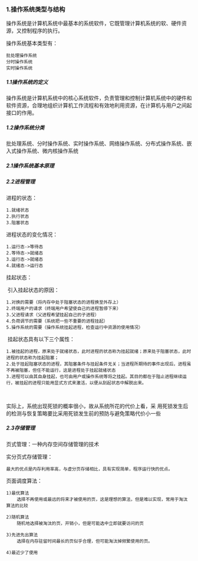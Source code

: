 ### 1.操作系统类型与结构

操作系统是计算机系统中最基本的系统软件，它既管理计算机系统的软、硬件资源，又控制程序的执行。

操作系统基本类型有：

```
批处理操作系统
分时操作系统
实时操作系统
```

##### 1.1操作系统的定义

操作系统是计算机系统中的核心系统软件，负责管理和控制计算机系统中的硬件和软件资源，合理地组织计算机工作流程和有效地利用资源，在计算机与用户之间起接口的作用。

##### 1.2操作系统分类

批处理系统、分时操作系统、实时操作系统、网络操作系统、分布式操作系统、嵌入式操作系统、微内核操作系统

##### 2.1操作系统基本原理

##### 2.2进程管理

进程的状态：

```
1.就绪状态
2.执行状态
3.阻塞状态
```

进程状态的变化情况：

```
1.运行态->等待态
2.等待态->就绪态
3.运行态->就绪态
4.就绪态->运行态
```

挂起状态：

​	引入挂起状态的原因：

```
1.对换的需要（将内存中处于阻塞状态的进程换至外存上）
2.终端用户的请求（终端用户希望使自己的进程暂停下来）
3.父进程请求（父进程希望挂起自己的子进程）
4.负荷调节的需要（系统把一些不重要的进程挂起）
5.操作系统的需要（操作系统挂起进程，检查运行中资源的使用情况）
```

​	挂起状态具有以下三个属性：

```
1.被挂起的进程，原来处于就绪状态，此时进程的状态称为挂起就绪；原来处于阻塞状态，此时进程的状态称为挂起阻塞；
2.处于挂起阻塞状态的进程，其阻塞条件与挂起条件无关；当进程所期待的事件出现后，进程虽不再被阻塞，但任不能运行，这是进程处于挂起就绪状态
3.进程可以由其自身挂起，也可由用户或操作系统等将之挂起。其目的都在于阻止进程继续运行，被挂起的进程只能用显式方式来激活，以便从刮起状态中解脱出来。
```

​	

实际上，系统出现死锁的概率很小，故从系统所花的代价上看，采 用死锁发生后的检测与恢复策略要比采用死锁发生前的预防与避免策略代价小一些

##### 2.3存储管理

页式管理：一种内存空间存储管理的技术





实分页式存储管理：

```
最大的优点是内存利用率高，与虚分页存储相比，具有实现简单，程序运行快的优点。
```



页面调度算法：

```
1)最优算法
	选择不再使用或最远的将来才被使用的页，这是理想的算法，但是难以实现，常用于淘汰算法的比较
 
2)随机算法
	随机地选择被淘汰的页，开销小，但是可能选中立即就要访问的页
	
3)先进先出算法
	选择在内存驻留时间最长的页似乎合理，但可能淘汰掉频繁使用的页。
	
4)最近少了使用

```





​	

